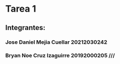 # Tarea 1

## Integrantes:

### Jose Daniel Mejia Cuellar 20212030242

### Bryan Noe Cruz Izaguirre 20192000205 ///
